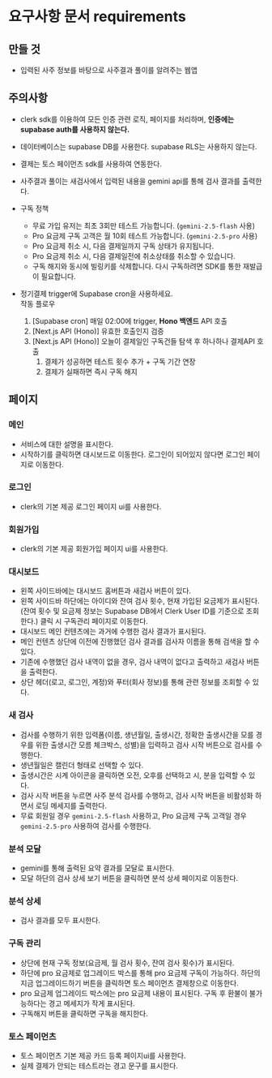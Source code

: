 # 요구사항 문서 requirements

## 만들 것
- 입력된 사주 정보를 바탕으로 사주결과 풀이를 알려주는 웹앱

## 주의사항
- clerk sdk를 이용하여 모든 인증 관련 로직, 페이지를 처리하며, **인증에는 supabase auth를 사용하지 않는다.**

- 데이터베이스는 supabase DB를 사용한다. supabase RLS는 사용하지 않는다.

- 결제는 토스 페이먼츠 sdk를 사용하여 연동한다. 

- 사주결과 풀이는 새검사에서 입력된 내용을 gemini api를 통해 검사 결과를 출력한다.

- 구독 정책
    - 무료 가입 유저는 최초 3회만 테스트 가능합니다. (`gemini-2.5-flash` 사용)
    - Pro 요금제 구독 고객은 월 10회 테스트 가능합니다. (`gemini-2.5-pro` 사용)
    - Pro 요금제 취소 시, 다음 결제일까지 구독 상태가 유지됩니다.
    - Pro 요금제 취소 시, 다음 결제일전에 취소상태를 취소할 수 있습니다.
    - 구독 해지와 동시에 빌링키를 삭제합니다. 다시 구독하려면 SDK를 통한 재발급이 필요합니다.

- 정기결제 trigger에 Supabase cron을 사용하세요.    
    작동 플로우    
    1. [Supabase cron] 매일 02:00에 trigger, **Hono 백엔드** API 호출
    2. [Next.js API (Hono)] 유효한 호출인지 검증
    3. [Next.js API (Hono)] 오늘이 결제일인 구독건들 탐색 후 하나하나 결제API 호출
        1. 결제가 성공하면 테스트 횟수 추가 + 구독 기간 연장
        2. 결제가 실패하면 즉시 구독 해지

## 페이지


### 메인 
- 서비스에 대한 설명을 표시한다.
- 시작하기를 클릭하면 대시보드로 이동한다. 로그인이 되어있지 않다면 로그인 페이지로 이동한다.

### 로그인
- clerk의 기본 제공 로그인 페이지 ui를 사용한다.

### 회원가입
- clerk의 기본 제공 회원가입 페이지 ui를 사용한다.

### 대시보드
- 왼쪽 사이드바에는 대시보드 홈버튼과 새검사 버튼이 있다. 
- 왼쪽 사이드바 하단에는 아이디와 잔여 검사 횟수, 현재 가입된 요금제가 표시된다. (잔여 횟수 및 요금제 정보는 Supabase DB에서 Clerk User ID를 기준으로 조회한다.) 클릭 시 구독관리 페이지로 이동한다.
- 대시보드 메인 컨텐츠에는 과거에 수행한 검사 결과가 표시된다.
- 메인 컨텐츠 상단에 이전에 진행했던 검사 결과를 검사자 이름을 통해 검색을 할 수 있다.
- 기존에 수행했던 검사 내역이 없을 경우, 검사 내역이 없다고 출력하고 새검사 버튼을 출력한다.
- 상단 헤더(로고, 로그인, 계정)와 푸터(회사 정보)를 통해 관련 정보를 조회할 수 있다.

### 새 검사
- 검사를 수행하기 위한 입력폼(이름, 생년월일, 출생시간, 정확한 출생시간을 모를 경우를 위한 출생시간 모름 체크박스, 성별)을 입력하고 검사 시작 버튼으로 검사를 수행한다.
- 생년월일은 캘린더 형태로 선택할 수 있다.
- 출생시간은 시계 아이콘을 클릭하면 오전, 오후를 선택하고 시, 분을 입력할 수 있다.
- 검사 시작 버튼을 누르면 사주 분석 검사를 수행하고, 검사 시작 버튼을 비활성화 하면서 로딩 메세지를 출력한다.
- 무료 회원일 경우 `gemini-2.5-flash` 사용하고, Pro 요금제 구독 고객일 경우 `gemini-2.5-pro` 사용하여 검사를 수행한다.

### 분석 모달
- gemini를 통해 출력된 요약 결과를 모달로 표시한다.
- 모달 하단의 검사 상세 보기 버튼을 클릭하면 분석 상세 페이지로 이동한다.

### 분석 상세
- 검사 결과를 모두 표시한다.

### 구독 관리
- 상단에 현재 구독 정보(요금제, 월 검사 횟수, 잔여 검사 횟수)가 표시된다. 
- 하단에 pro 요금제로 업그레이드 박스를 통해 pro 요금제 구독이 가능하다. 하단의 지금 업그레이드하기 버튼을 클릭하면 토스 페이먼츠 결제창으로 이동한다.
- pro 요금제 업그레이드 박스에는 pro 요금제 내용이 표시된다. 구독 후 환불이 불가능하다는 경고 메세지가 작게 표시된다.
- 구독해지 버튼을 클릭하면 구독을 해지한다.

### 토스 페이먼츠
- 토스 페이먼츠 기본 제공 카드 등록 페이지ui를 사용한다.
- 실제 결제가 안되는 테스트라는 경고 문구를 표시한다.